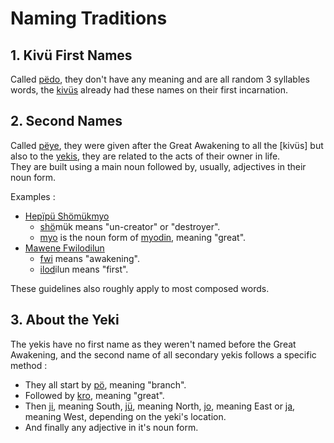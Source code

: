 
# Naming Traditions

## 1. Kivü First Names

Called [pëdo](../Kivümi%20Language/Kivümi%20Dictionary/pëdo.md), they don't have any meaning and are all random 3 syllables words, the [kivüs](../Kivümi%20Language/Kivümi%20Dictionary/kivü.md) already had these names on their first incarnation.  

## 2. Second Names

Called [pëye](../Kivümi%20Language/Kivümi%20Dictionary/pëye.md), they were given after the Great Awakening to all the [kivüs] but also to the [yekis](../Kivümi%20Language/Kivümi%20Dictionary/yeki.md), they are related to the acts of their owner in life.  
They are built using a main noun followed by, usually, adjectives in their noun form.  

Examples :
- [Hepïpü Shömükmyo](../Characters/Hepïpü%20Shömükmyo.md)
	- [shö](../Kivümi%20Language/Kivümi%20Dictionary/shö.md)mük means "un-creator" or "destroyer".  
	- [myo](../Kivümi%20Language/Kivümi%20Dictionary/myo.md) is the noun form of [myodin](../Kivümi%20Language/Kivümi%20Dictionary/myodin.md), meaning "great".  
- [Mawene Fwilodilun](../Characters/Mawene%20Fwilodilun.md)
	- [fwi](../Kivümi%20Language/Kivümi%20Dictionary/fwi.md) means "awakening".  
	- [ilod](../Kivümi%20Language/Kivümi%20Dictionary/ilod.md)ilun means "first".

These guidelines also roughly apply to most composed words.  

## 3. About the Yeki

The yekis have no first name as they weren't named before the Great Awakening, and the second name of all secondary yekis follows a specific method :  
- They all start by [pö](../Kivümi%20Language/Kivümi%20Dictionary/pö.md), meaning "branch".
- Followed by [kro](../Kivümi%20Language/Kivümi%20Dictionary/kro.md), meaning "great".
- Then [ji](../Kivümi%20Language/Kivümi%20Dictionary/ji.md), meaning South, [jü](../Kivümi%20Language/Kivümi%20Dictionary/jü.md), meaning North, [jo](../Kivümi%20Language/Kivümi%20Dictionary/jo.md), meaning East or [ja](../Kivümi%20Language/Kivümi%20Dictionary/ja.md), meaning West, depending on the yeki's location.
- And finally any adjective in it's noun form.